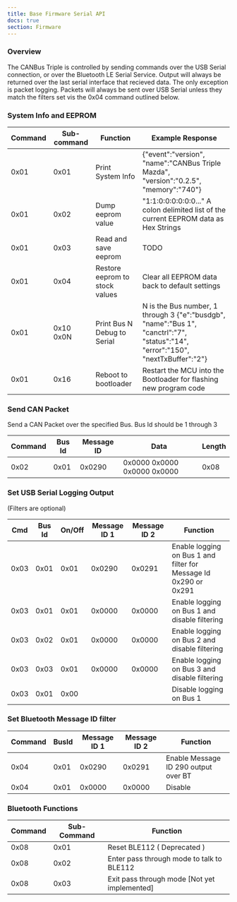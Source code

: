 ```yaml
---
title: Base Firmware Serial API
docs: true
section: Firmware
---
```


### Overview

The CANBus Triple is controlled by sending commands over the USB Serial connection, or over the Bluetooth LE Serial Service. Output will always be returned over the last serial interface that recieved data. The only exception is packet logging. Packets will always be sent over USB Serial unless they match the filters set vis the 0x04 command outlined below. 


### System Info and EEPROM

| Command | Sub-command | Function | Example Response |
|---------|-------------|----------|------------------|
| 0x01    | 0x01        | Print System Info | {"event":"version", "name":"CANBus Triple Mazda", "version":"0.2.5", "memory":"740"} |
| 0x01    | 0x02        | Dump eeprom value | "1:1:0:0:0:0:0:0..." A colon delimited list of the current EEPROM data as Hex Strings |
| 0x01    | 0x03        | Read and save eeprom | TODO |
| 0x01    | 0x04        | Restore eeprom to stock values | Clear all EEPROM data back to default settings |
| 0x01    | 0x10 0x0N    | Print Bus N Debug to Serial | N is the Bus number, 1 through 3 {"e":"busdgb", "name":"Bus 1", "canctrl":"7", "status":"14", "error":"150", "nextTxBuffer":"2"} |
| 0x01    | 0x16        | Reboot to bootloader | Restart the MCU into the Bootloader for flashing new program code |


### Send CAN Packet

Send a CAN Packet over the specified Bus. Bus Id should be 1 through 3

| Command   | Bus Id |  Message ID  |            Data             | Length  |
|-----------|--------|--------------|-----------------------------|---------|
| 0x02      | 0x01   | 0x0290       | 0x0000 0x0000 0x0000 0x0000 | 0x08    |


### Set USB Serial Logging Output

(Filters are optional)

| Cmd  | Bus Id  | On/Off | Message ID 1 | Message ID 2 | Function |
|------|---------|--------|--------------|--------------|----------|
| 0x03 | 0x01    | 0x01   | 0x0290       | 0x0291       | Enable logging on Bus 1 and filter for Message Id 0x290 or 0x291 |
| 0x03 | 0x01    | 0x01   | 0x0000       | 0x0000       | Enable logging on Bus 1 and disable filtering |
| 0x03 | 0x02    | 0x01   | 0x0000       | 0x0000       | Enable logging on Bus 2 and disable filtering |
| 0x03 | 0x03    | 0x01   | 0x0000       | 0x0000       | Enable logging on Bus 3 and disable filtering |
| 0x03 | 0x01    | 0x00   |              |              | Disable logging on Bus 1 |


### Set Bluetooth Message ID filter


| Command | BusId | Message ID 1 | Message ID 2 | Function                               |
|---------|-------|--------------|--------------|----------------------------------------|
| 0x04    | 0x01  | 0x0290       | 0x0291       | Enable Message ID 290 output over BT   |
| 0x04    | 0x01  | 0x0000       | 0x0000       | Disable |


### Bluetooth Functions

| Command  | Sub-Command | Function                     |
|----------|-------------|------------------------------|
| 0x08     | 0x01        | Reset BLE112    ( Deprecated ) |
| 0x08     | 0x02        | Enter pass through mode to talk to BLE112 |
| 0x08     | 0x03        | Exit pass through mode [Not yet implemented] |
